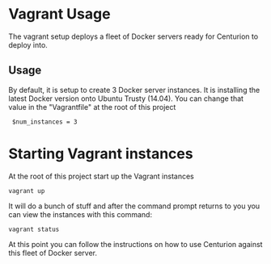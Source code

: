 Vagrant Usage
=========

The vagrant setup deploys a fleet of Docker servers ready for Centurion to deploy into.

Usage
---------

By default, it is setup to create 3 Docker server instances.  It is installing the latest Docker version onto Ubuntu Trusty (14.04).  You can change that value in the "Vagrantfile" at the root of this project

     $num_instances = 3

# Starting Vagrant instances

At the root of this project start up the Vagrant instances

    vagrant up

It will do a bunch of stuff and after the command prompt returns to you you can view the instances with this command:

    vagrant status

At this point you can follow the instructions on how to use Centurion against this fleet of Docker server.


